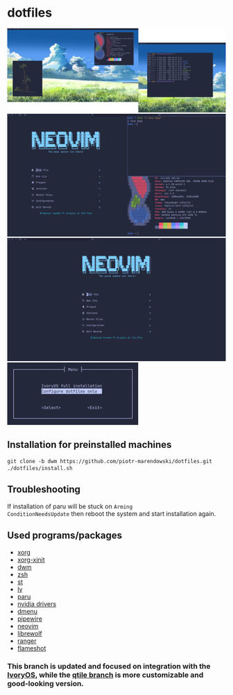 # dotfiles

![desktop](assets/screen1.png)
![desktop](assets/screen2.png)
![desktop](assets/screen3.png)
<img src="assets/whiptail1.png"  width="60%">

## Installation for preinstalled machines
```
git clone -b dwm https://github.com/piotr-marendowski/dotfiles.git
./dotfiles/install.sh
```

## Troubleshooting
If installation of paru will be stuck on <code>Arming ConditionNeedsUpdate</code> then reboot the system and start installation again.

## Used programs/packages
- [xorg](https://wiki.archlinux.org/title/Xorg)
- [xorg-xinit](https://wiki.archlinux.org/title/Xinit)
- [dwm](https://dwm.suckless.org/)
- [zsh](https://zsh.sourceforge.io/)
- [st](https://st.suckless.org/)
- [ly](https://github.com/fairyglade/ly)
- [paru](https://github.com/Morganamilo/paru)
- [nvidia drivers](https://www.nvidia.com/en-us/drivers/unix/)
- [dmenu](https://tools.suckless.org/dmenu/)
- [pipewire](https://pipewire.org)
- [neovim](https://neovim.io/)
- [librewolf](https://librewolf.net/)
- [ranger](https://ranger.github.io/)
- [flameshot](https://flameshot.org/)

### This branch is updated and focused on integration with the [IvoryOS](https://github.com/piotr-marendowski/ivoryos), while the [qtile branch](https://github.com/piotr-marendowski/dotfiles) is more customizable and good-looking version.
